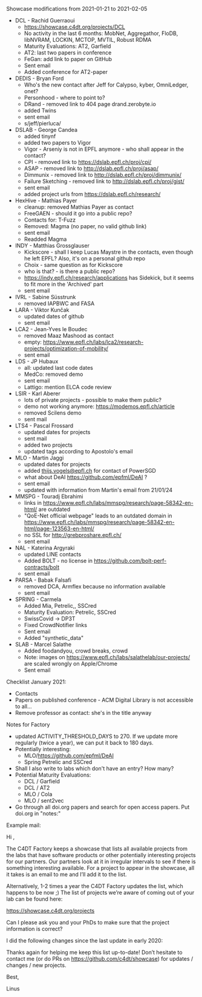 Showcase modifications from 2021-01-21 to 2021-02-05

- DCL - Rachid Guerraoui
  - https://showcase.c4dt.org/projects/DCL
  - No activity in the last 6 months: MobNet, Aggregathor, FloDB, libNVRAM, LOCKIN, MCTOP, MVTIL, Robust RDMA
  - Maturity Evaluations: AT2, Garfield
  - AT2: last two papers in conference
  - FeGan: add link to paper on GitHub
  - Sent email
  - Added conference for AT2-paper
- DEDIS - Bryan Ford
  - Who's the new contact after Jeff for Calypso, kyber, OmniLedger, onet?
  - Personhood - where to point to?
  - DRand - removed link to 404 page drand.zerobyte.io
  - added Twins
  - sent email
  - s/jeff/pierluca/
- DSLAB - George Candea
  - added tinynf
  - added two papers to Vigor
  - Vigor - Arseniy is not in EPFL anymore - who shall appear in the contact?
  - CPI - removed link to https://dslab.epfl.ch/proj/cpi/
  - ASAP - removed link to http://dslab.epfl.ch/proj/asap/
  - Dimmunix - removed link to http://dslab.epfl.ch/proj/dimmunix/
  - Failure Sketching - removed link to http://dslab.epfl.ch/proj/gist/
  - sent email
  - added project urls from https://dslab.epfl.ch/research/
- HexHive - Mathias Payer
  - cleanup: removed Mathias Payer as contact
  - FreeGAEN - should it go into a public repo?
  - Contacts for: T-Fuzz
  - Removed: Magma (no paper, no valid github link)
  - sent email
  - Readded Magma
- INDY - Matthias Grossglauser
  - Kickscore - shall I keep Lucas Maystre in the contacts, even though he left EPFL? Also, it's on a personal github
    repo
  - Choix - same question as for Kickscore
  - who is that? - is there a public repo?
  - https://indy.epfl.ch/research/applications has Sidekick, but it seems to fit more in the 'Archived' part
  - sent email
- IVRL - Sabine Süsstrunk
  - removed IAPBWC and FASA
- LARA - Viktor Kunčak
  - updated dates of github
  - sent email
- LCA2 - Jean-Yves le Boudec
  - removed Maaz Mashood as contact
  - empty: https://www.epfl.ch/labs/lca2/research-projects/optimization-of-mobility/
  - sent email
- LDS - JP Hubaux
  - all: updated last code dates
  - MedCo: removed demo
  - sent email
  - Lattigo: mention ELCA code review
- LSIR - Karl Aberer
  - lots of private projects - possible to make them public?
  - demo not working anymore: https://modemos.epfl.ch/article
  - removed Scilens demo
  - sent mail
- LTS4 - Pascal Frossard
  - updated dates for projects
  - sent mail
  - added two projects
  - updated tags according to Apostolo's email
- MLO - Martin Jaggi
  - updated dates for projects
  - added thijs.vogels@epfl.ch for contact of PowerSGD
  - what about DeAI https://github.com/epfml/DeAI ?
  - sent email
  - updated with information from Martin's email from 21/01/24
- MMSPG - Touradj Ebrahimi
  - links in https://www.epfl.ch/labs/mmspg/research/page-58342-en-html/ are outdated
  - "QoE-Net official webpage" leads to an outdated domain in
    https://www.epfl.ch/labs/mmspg/research/page-58342-en-html/page-123563-en-html/
  - no SSL for http://grebproshare.epfl.ch/
  - sent email
- NAL - Katerina Argyraki
  - updated LINE contacts
  - Added BOLT - no license in https://github.com/bolt-perf-contracts/bolt
  - sent email
- PARSA - Babak Falsafi
  - removed DCA, Armflex because no information available
  - sent email
- SPRING - Carmela
  - Added Mia, Petrelic,, SSCred
  - Maturity Evaluation: Petrelic, SSCred
  - SwissCovid -> DP3T
  - Fixed CrowdNotifier links
  - Sent email
  - Added "synthetic_data"
- SLAB - Marcel Salathe
  - Added foodandyou, crowd breaks, crowd
  - Note: images on https://www.epfl.ch/labs/salathelab/our-projects/ are scaled wrongly on Apple/Chrome
  - Sent email

Checklist January 2021:

- Contacts
- Papers on published conference - ACM Digital Library is not accessible to all…
- Remove professor as contact: she's in the title anyway

Notes for Factory

- updated ACTIVITY_THRESHOLD_DAYS to 270. If we update more regularly (twice a year), we can put it back to 180 days.
- Potentially interesting:
  - MLO/https://github.com/epfml/DeAI
  - Spring Petrelic and SSCred
- Shall I also write to labs which don't have an entry? How many?
- Potential Maturity Evaluations:
  - DCL / Garfield
  - DCL / AT2
  - MLO / Cola
  - MLO / sent2vec
- Go through all doi.org papers and search for open access papers. Put doi.org in "notes:"

Example mail:

Hi ,

The C4DT Factory keeps a showcase that lists all available projects from the labs that have software products or other potentially interesting projects for our partners.
Our partners look at it in irregular intervals to see if there is something interesting available. For a project to appear in the showcase, all it takes is an email to me and I’ll add it to the list.

Alternatively, 1-2 times a year the C4DT Factory updates the list, which happens to be now ;) The list of projects we’re aware of coming out of your lab can be found here:

https://showcase.c4dt.org/projects

Can I please ask you and your PhDs to make sure that the project information is correct?

I did the following changes since the last update in early 2020:

Thanks again for helping me keep this list up-to-date! Don’t hesitate to contact me (or do PRs on https://github.com/c4dt/showcase) for updates / changes / new projects.

Best,

Linus
